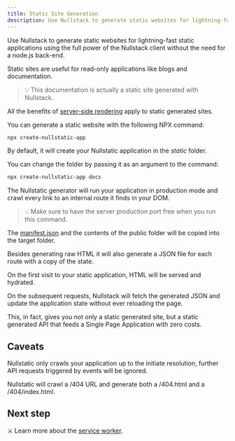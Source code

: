 ```yaml
---
title: Static Site Generation
description: Use Nullstack to generate static websites for lightning-fast static applications using the full power of Nullstack without the need for a node.js back-end
---
```


Use Nullstack to generate static websites for lightning-fast static applications using the full power of the Nullstack client without the need for a node.js back-end.

Static sites are useful for read-only applications like blogs and documentation.

> 💡 This documentation is actually a static site generated with Nullstack.

All the benefits of [server-side rendering](/server-side-rendering) apply to static generated sites.

You can generate a static website with the following NPX command:

```sh
npx create-nullstatic-app
```

By default, it will create your Nullstatic application in the *static* folder.

You can change the folder by passing it as an argument to the command:

```sh
npx create-nullstatic-app docs
```

The Nullstatic generator will run your application in production mode and crawl every link to an internal route it finds in your DOM.

> 💡 Make sure to have the server production port free when you run this command.

The [manifest.json](/context-project) and the contents of the public folder will be copied into the target folder.

Besides generating raw HTML it will also generate a JSON file for each route with a copy of the state.

On the first visit to your static application, HTML will be served and hydrated.

On the subsequent requests, Nullstack will fetch the generated JSON and update the application state without ever reloading the page.

This, in fact, gives you not only a static generated site, but a static generated API that feeds a Single Page Application with zero costs.

## Caveats

Nullstatic only crawls your application up to the initiate resolution, further API requests triggered by events will be ignored.

Nullstatic will crawl a /404 URL and generate both a /404.html and a /404/index.html.

## Next step

⚔ Learn more about the [service worker](/service-worker).